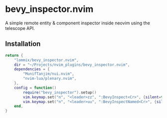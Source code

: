 # bevy_inspector.nvim

A simple remote entity & component inspector inside neovim
using the telescope API.

## Installation

```lua
return {
	"lommix/bevy_inspector.nvim",
	dir = "~/Projects/nvim_plugins/bevy_inspector.nvim",
	dependencies = {
		"MunifTanjim/nui.nvim",
		"nvim-lua/plenary.nvim",
	},
	config = function()
		require("bevy_inspector").setup()
		vim.keymap.set("n", "<leader>zz", ":BevyInspect<Cr>", {silent=true})
		vim.keymap.set("n", "<leader>uu", ":BevyInspectNamed<Cr>", {silent=true})
	end,
}
```
